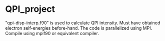 # QPI_project
"qpi-disp-interp.f90" is used to calculate QPI intensity.  Must have obtained electron self-energies before-hand.  The code is parallelized using MPI.  Compile using mpif90 or equivalent compiler.  
